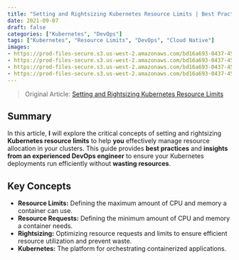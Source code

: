 ```yaml
---
title: "Setting and Rightsizing Kubernetes Resource Limits | Best Practices"
date: 2021-09-07
draft: false
categories: ["Kubernetes", "DevOps"]
tags: ["Kubernetes", "Resource Limits", "DevOps", "Cloud Native"]
images:
- https://prod-files-secure.s3.us-west-2.amazonaws.com/bd16a693-0437-45a1-9aec-255351a830a8/e49198ab-918e-42ae-b7ba-c5b5c62f7553/6230b59cf6625470dfc15d6f_1.22.png
- https://prod-files-secure.s3.us-west-2.amazonaws.com/bd16a693-0437-45a1-9aec-255351a830a8/5a03e7d4-2936-4f1b-9a8f-9ca312bee92d/623a4dbe2ec60002eb97fca1_bpf_compiler.png
- https://prod-files-secure.s3.us-west-2.amazonaws.com/bd16a693-0437-45a1-9aec-255351a830a8/3888e096-6ab7-48d5-97ab-9a6bbf5278be/623a4dd85b4acd8c040fa9f2_2.23.png
- https://prod-files-secure.s3.us-west-2.amazonaws.com/bd16a693-0437-45a1-9aec-255351a830a8/63453140-37ec-4e81-bff8-fb6b0f63a629/6230ef19627012cfdaa687d0_hadolint.png
---
```


> Original Article: [Setting and Rightsizing Kubernetes Resource Limits](https://www.containiq.com/post/setting-and-rightsizing-kubernetes-resource-limits)

## Summary

In this article, **I** will explore the critical concepts of setting and rightsizing **Kubernetes resource limits** to help **you** effectively manage resource allocation in your clusters. This guide provides **best practices** and **insights from an experienced DevOps engineer** to ensure your Kubernetes deployments run efficiently without **wasting resources**.

## Key Concepts

*   **Resource Limits:** Defining the maximum amount of CPU and memory a container can use.
*   **Resource Requests:** Defining the minimum amount of CPU and memory a container needs.
*   **Rightsizing:** Optimizing resource requests and limits to ensure efficient resource utilization and prevent waste.
*   **Kubernetes:** The platform for orchestrating containerized applications.